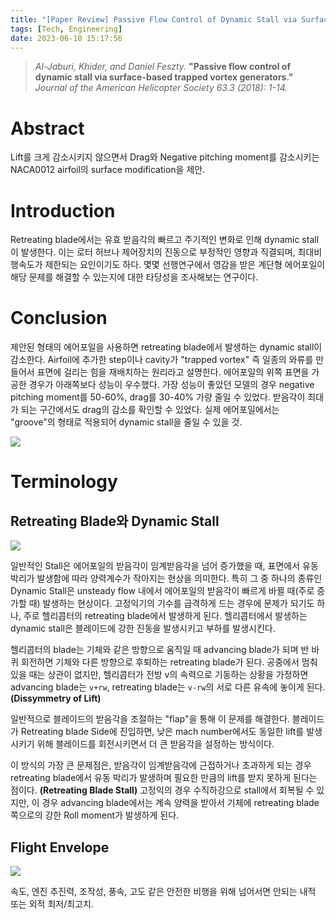 ```yaml
---
title: "[Paper Review] Passive Flow Control of Dynamic Stall via Surface-Based Trapped Vortex Generators"
tags: [Tech, Engineering]
date: 2023-06-10 15:17:56
---
```


> _Al-Jaburi, Khider, and Daniel Feszty._ **"Passive flow control of dynamic stall via surface-based trapped vortex generators."** _Journal of the American Helicopter Society 63.3 (2018): 1-14._

# Abstract

Lift를 크게 감소시키지 않으면서 Drag와 Negative pitching moment를 감소시키는 NACA0012 airfoil의 surface modification을 제안.

# Introduction

Retreating blade에서는 유효 받음각의 빠르고 주기적인 변화로 인해 dynamic stall이 발생한다. 이는 로터 허브나 제어장치의 진동으로 부정적인 영향과 직결되며, 최대비행속도가 제한되는 요인이기도 하다.
몇몇 선행연구에서 영감을 받은 계단형 에어포일이 해당 문제를 해결할 수 있는지에 대한 타당성을 조사해보는 연구이다.

# Conclusion

제안된 형태의 에어포일을 사용하면 retreating blade에서 발생하는 dynamic stall이 감소한다. Airfoil에 추가한 step이나 cavity가 "trapped vortex" 즉 일종의 와류를 만들어서 표면에 걸리는 힘을 재배치하는 원리라고 설명한다.
에어포일의 위쪽 표면을 가공한 경우가 아래쪽보다 성능이 우수했다. 가장 성능이 좋았던 모델의 경우 negative pitching moment를 50-60%, drag를 30-40% 가량 줄일 수 있었다. 받음각이 최대가 되는 구간에서도 drag의 감소를 확인할 수 있었다.
실제 에어포일에서는 "groove"의 형태로 적용되어 dynamic stall을 줄일 수 있을 것.

<fig>
<img src="https://i.imgur.com/esnylgB.png" />
</fig>

# Terminology

## Retreating Blade와 Dynamic Stall

<fig>
<img src="https://i.imgur.com/Y8FHgRZ.png">
</fig>

일반적인 Stall은 에어포일의 받음각이 임계받음각을 넘어 증가했을 때, 표면에서 유동 박리가 발생함에 따라 양력계수가 작아지는 현상을 의미한다. 특히 그 중 하나의 종류인 Dynamic Stall은 unsteady flow 내에서 에어포일의 받음각이 빠르게 바뀔 때(주로 증가할 때) 발생하는 현상이다. 고정익기의 기수를 급격하게 드는 경우에 문제가 되기도 하나, 주로 헬리콥터의 retreating blade에서 발생하게 된다. 헬리콥터에서 발생하는 dynamic stall은 블레이드에 강한 진동을 발생시키고 부하를 발생시킨다.

헬리콥터의 blade는 기체와 같은 방향으로 움직일 때 advancing blade가 되며 반 바퀴 회전하면 기체와 다른 방향으로 후퇴하는 retreating blade가 된다. 공중에서 멈춰있을 때는 상관이 없지만, 헬리콥터가 전방 v의 속력으로 기동하는 상황을 가정하면 advancing blade는 `v+rw`, retreating blade는 `v-rw`의 서로 다른 유속에 놓이게 된다. **(Dissymmetry of Lift)**

일반적으로 블레이드의 받음각을 조절하는 "flap"을 통해 이 문제를 해결한다. 블레이드가 Retreating blade Side에 진입하면, 낮은 mach number에서도 동일한 lift를 발생시키기 위해 블레이드를 회전시키면서 더 큰 받음각을 설정하는 방식이다.

이 방식의 가장 큰 문제점은, 받음각이 임계받음각에 근접하거나 초과하게 되는 경우 retreating blade에서 유동 박리가 발생하며 필요한 만큼의 lift를 받지 못하게 된다는 점이다. **(Retreating Blade Stall)** 고정익의 경우 수직하강으로 stall에서 회복될 수 있지만, 이 경우 advancing blade에서는 계속 양력을 받아서 기체에 retreating blade쪽으로의 강한 Roll moment가 발생하게 된다.

## Flight Envelope

<fig>
<img src="https://i.imgur.com/jYhXck6.gif">
</fig>

속도, 엔진 추진력, 조작성, 풍속, 고도 같은 안전한 비행을 위해 넘어서면 안되는 내적 또는 외적 최저/최고치.

